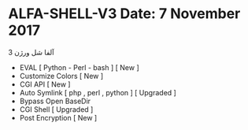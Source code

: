 # ALFA-SHELL-V3   Date: 7 November 2017
آلفا شل ورژن 3
- EVAL [ Python - Perl - bash ] [ New ]
- Customize Colors [ New ]
- CGI API [ New ] 
- Auto Symlink [ php , perl , python ] [ Upgraded ]
- Bypass Open BaseDir
- CGI Shell [ Upgraded ]
- Post Encryption [ New ]
